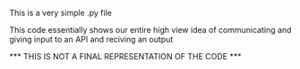 This is a very simple .py file

This code essentially shows our entire high view idea of communicating and giving input to an API and reciving an output

*** THIS IS NOT A FINAL REPRESENTATION OF THE CODE ***
